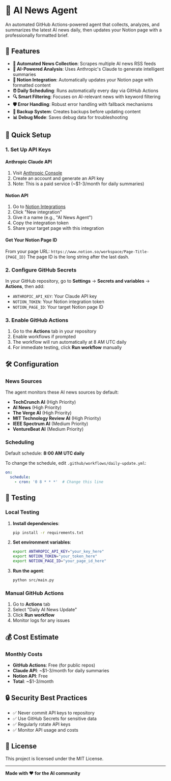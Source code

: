 # 🤖 AI News Agent

An automated GitHub Actions-powered agent that collects, analyzes, and summarizes the latest AI news daily, then updates your Notion page with a professionally formatted brief.

## 🌟 Features

- **📰 Automated News Collection**: Scrapes multiple AI news RSS feeds
- **🧠 AI-Powered Analysis**: Uses Anthropic's Claude to generate intelligent summaries
- **📝 Notion Integration**: Automatically updates your Notion page with formatted content
- **⏰ Daily Scheduling**: Runs automatically every day via GitHub Actions
- **🔍 Smart Filtering**: Focuses on AI-relevant news with keyword filtering
- **🛡️ Error Handling**: Robust error handling with fallback mechanisms
- **💾 Backup System**: Creates backups before updating content
- **📊 Debug Mode**: Saves debug data for troubleshooting

## 🚀 Quick Setup

### 1. Set Up API Keys

#### Anthropic Claude API
1. Visit [Anthropic Console](https://console.anthropic.com/)
2. Create an account and generate an API key
3. Note: This is a paid service (~$1-3/month for daily summaries)

#### Notion API
1. Go to [Notion Integrations](https://www.notion.so/my-integrations)
2. Click "New integration"
3. Give it a name (e.g., "AI News Agent")
4. Copy the integration token
5. Share your target page with this integration

#### Get Your Notion Page ID
From your page URL: `https://www.notion.so/workspace/Page-Title-{PAGE_ID}`
The page ID is the long string after the last dash.

### 2. Configure GitHub Secrets

In your GitHub repository, go to **Settings** → **Secrets and variables** → **Actions**, then add:

- `ANTHROPIC_API_KEY`: Your Claude API key
- `NOTION_TOKEN`: Your Notion integration token  
- `NOTION_PAGE_ID`: Your target Notion page ID

### 3. Enable GitHub Actions

1. Go to the **Actions** tab in your repository
2. Enable workflows if prompted
3. The workflow will run automatically at 8 AM UTC daily
4. For immediate testing, click **Run workflow** manually

## 🛠️ Configuration

### News Sources

The agent monitors these AI news sources by default:

- **TechCrunch AI** (High Priority)
- **AI News** (High Priority)  
- **The Verge AI** (High Priority)
- **MIT Technology Review AI** (High Priority)
- **IEEE Spectrum AI** (Medium Priority)
- **VentureBeat AI** (Medium Priority)

### Scheduling

Default schedule: **8:00 AM UTC daily**

To change the schedule, edit `.github/workflows/daily-update.yml`:

```yaml
on:
  schedule:
    - cron: '0 8 * * *'  # Change this line
```

## 🧪 Testing

### Local Testing

1. **Install dependencies**:
   ```bash
   pip install -r requirements.txt
   ```

2. **Set environment variables**:
   ```bash
   export ANTHROPIC_API_KEY="your_key_here"
   export NOTION_TOKEN="your_token_here"
   export NOTION_PAGE_ID="your_page_id_here"
   ```

3. **Run the agent**:
   ```bash
   python src/main.py
   ```

### Manual GitHub Actions

1. Go to **Actions** tab
2. Select "Daily AI News Update"
3. Click **Run workflow**
4. Monitor logs for any issues

## 💰 Cost Estimate

### Monthly Costs
- **GitHub Actions**: Free (for public repos)
- **Claude API**: ~$1-3/month for daily summaries
- **Notion API**: Free
- **Total**: ~$1-3/month

## 🔒 Security Best Practices

- ✅ Never commit API keys to repository
- ✅ Use GitHub Secrets for sensitive data
- ✅ Regularly rotate API keys
- ✅ Monitor API usage and costs

## 📄 License

This project is licensed under the MIT License.

---

**Made with ❤️ for the AI community**